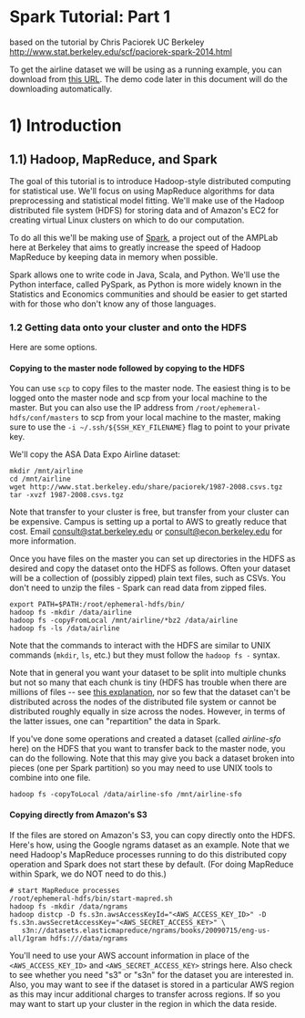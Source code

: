 Spark Tutorial: Part 1
==================

based on the tutorial by
Chris Paciorek UC Berkeley
http://www.stat.berkeley.edu/scf/paciorek-spark-2014.html



To get the airline dataset we will be using as a running example, you can download from [this
URL](http://www.stat.berkeley.edu/share/paciorek/1987-2008.csvs.tgz).
The demo code later in this document will do the downloading automatically.

# 1) Introduction

## 1.1) Hadoop, MapReduce, and Spark

The goal of this tutorial is to introduce Hadoop-style distributed computing for statistical use. We'll focus on using
MapReduce algorithms for data preprocessing and statistical model fitting. We'll make use of the Hadoop distributed file
system (HDFS) for storing data and of Amazon's EC2 for creating virtual Linux clusters on which to do our computation.

To do all this we'll be making use of [Spark](http://spark.apache.org), a project out of the AMPLab here at Berkeley
that aims to greatly increase the speed of Hadoop MapReduce by keeping data in memory when possible.

Spark allows one to write code in Java, Scala, and Python. We'll use the Python interface, called PySpark, as Python is
more widely known in the Statistics and Economics communities and should be easier to get started with for those who
don't know any of those languages.

### 1.2 Getting data onto your cluster and onto the HDFS

Here are some options.

#### Copying to the master node followed by copying to the HDFS

You can use `scp` to copy files to the master node. The easiest thing is to be logged onto the master node and scp from your local machine to the master. But you can also use the IP address from `/root/ephemeral-hdfs/conf/masters` to scp from your local machine to the master, making sure to use the `-i ~/.ssh/${SSH_KEY_FILENAME}` flag to point to your private key.

We'll copy the ASA Data Expo Airline dataset:

```
mkdir /mnt/airline
cd /mnt/airline
wget http://www.stat.berkeley.edu/share/paciorek/1987-2008.csvs.tgz
tar -xvzf 1987-2008.csvs.tgz
```

Note that transfer to your cluster is free, but transfer from your cluster can be expensive. Campus is setting up a portal to AWS to greatly reduce that cost. Email consult@stat.berkeley.edu or consult@econ.berkeley.edu for more information.

Once you have files on the master you can set up directories in the HDFS as desired and copy the dataset onto the HDFS as follows. Often your dataset will be a collection of (possibly zipped) plain text files, such as CSVs. You don't need to unzip the files - Spark can read data from zipped files.


```{r, engine='bash'}
export PATH=$PATH:/root/ephemeral-hdfs/bin/
hadoop fs -mkdir /data/airline
hadoop fs -copyFromLocal /mnt/airline/*bz2 /data/airline
hadoop fs -ls /data/airline
```

Note that the commands to interact with the HDFS are similar to UNIX commands (`mkdir`, `ls`, etc.) but they must follow the `hadoop fs -` syntax.

Note that in general you want your dataset to be split into multiple chunks but not so many that each chunk is tiny (HDFS has trouble when there are millions of files -- see [this explanation](http://blog.cloudera.com/blog/2009/02/the-small-files-problem/), nor so few that the dataset can't be distributed across the nodes of the distributed file system or cannot be distributed roughly equally in size across the nodes. However, in terms of the latter issues, one can "repartition" the data in Spark.

If you've done some operations and created a dataset (called *airline-sfo* here) on the HDFS that you want to transfer back to the master node, you can do the following. Note that this may give you back a dataset broken into pieces (one per Spark partition) so you may need to use UNIX tools to combine into one file.

```{r, engine='bash'}
hadoop fs -copyToLocal /data/airline-sfo /mnt/airline-sfo
```

#### Copying directly from Amazon's S3

If the files are stored on Amazon's S3, you can copy directly onto the HDFS. Here's how, using the Google ngrams dataset as an example. Note that we need Hadoop's MapReduce processes running to do this distributed copy operation and Spark does not start these by default. (For doing MapReduce within Spark, we do NOT need to do this.)

```
# start MapReduce processes
/root/ephemeral-hdfs/bin/start-mapred.sh
hadoop fs -mkdir /data/ngrams
hadoop distcp -D fs.s3n.awsAccessKeyId="<AWS_ACCESS_KEY_ID>" -D fs.s3n.awsSecretAccessKey="<AWS_SECRET_ACCESS_KEY>" \
   s3n://datasets.elasticmapreduce/ngrams/books/20090715/eng-us-all/1gram hdfs:///data/ngrams
```

You'll need to use your AWS account information in place of the `<AWS_ACCESS_KEY_ID>` and `<AWS_SECRET_ACCESS_KEY>` strings here. Also check to see whether you need "s3" or "s3n" for the dataset you are interested in. Also, you may want to see if the dataset is stored in a particular AWS region as this may incur additional charges to transfer across regions. If so you may want to start up your cluster in the region in which the data reside.


